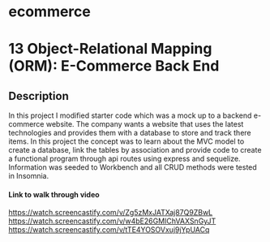 # ecommerce
# 13 Object-Relational Mapping (ORM): E-Commerce Back End

## Description
In this project I modified starter code which was a mock up to a backend e-commerce website. The company wants a website that uses the latest technologies and provides them with a database to store and track there items. In this project the concept was to learn about the MVC model to create a database, link the tables by association and provide code to create a functional program through api routes using express and sequelize. Information was seeded to Workbench and all 
CRUD methods were tested in Insomnia.


#### Link to walk through video
https://watch.screencastify.com/v/Zg5zMxJATXaj87Q9ZBwL
https://watch.screencastify.com/v/w4bE26GMIChVAXSnGyJT
https://watch.screencastify.com/v/tTE4YOSOVxuj9jYpUACq

